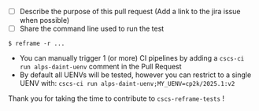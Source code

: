 - [ ] Describe the purpose of this pull request (Add a link to the jira issue when possible)
- [ ] Share the command line used to run the test
```console
$ reframe -r ...
```
- You can manually trigger 1 (or more) CI pipelines by adding a `cscs-ci run alps-daint-uenv` comment in the Pull Request
- By default all UENVs will be tested, however you can restrict to a single UENV with: `cscs-ci run alps-daint-uenv;MY_UENV=cp2k/2025.1:v2`

Thank you for taking the time to contribute to `cscs-reframe-tests` !

